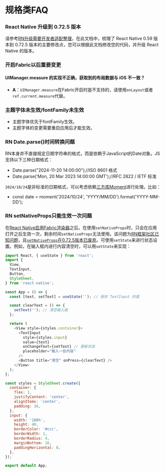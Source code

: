 # 规格类FAQ

### React Native 升级到 0.72.5 版本

请参考[RN升级需要开发者适配整理](../RN升级需要开发者适配整理.md)，在此文档中，梳理了 React Native 0.59 版本到 0.72.5 版本的主要修改点，您可以根据此文档修改您的代码，并升级 React Native 的版本。
### 开启Fabric以后重要变更

#### UIManager.measure 的实现不正确，获取到的布局数据与 iOS 不一致？

- **A**：`UIManager.measure`在Fabric开启时是不支持的，请使用`onLayout`或者`ref.current.measure`代替。

### 主题字体未生效/fontFamily未生效

- 主题字体优先于fontFamily生效。
- 主题字体的变更需要重启应用后才能生效。

### RN Date.parse()时间转换问题
RN本身并不直接规定日期字符串的格式，而是依赖于JavaScript的Date对象。JS支持以下三种日期格式：
- Date.parse("2024-11-20 14:00:00");//ISO 8601 格式
- Date.parse('Mon, 20 Mar 2023 14:00:00 GMT');//RFC 2822 / IETF 标准

`2024/10/24`是非标准的日期格式，可以考虑依赖[三方库Moment](https://gitee.com/react-native-oh-library/usage-docs/blob/master/zh-cn/moment.md)进行处理。比如：
- const date = moment('2024/10/24', 'YYYY/MM/DD').format('YYYY-MM-DD');

### RN setNativeProps只能生效一次问题
在[React Native启用Fabric渲染器](https://reactnative.cn/docs/fabric-renderer)之后，在使用`setNativeProps`时，只会在应用打开之后生效一次，剩余时间`setNativeProps`无法使用。该问题为[RN框架社区已知问题](https://github.com/facebook/react-native/issues/34391)，且[`setNativeProps`在0.72.5版本已废弃](https://github.com/Expensify/App/issues/26989)。可使用`setState`来进行状态设置。例如，在输入框内进行内容清空时，可以用`setState`来实现：

```javascript
import React, { useState } from 'react';
import {
  View,
  TextInput,
  Button,
  StyleSheet,
} from 'react-native';

const App = () => {
  const [text, setText] = useState(''); // 保存 TextInput 的值

  const clearText = () => {
    setText(''); // 清空输入框
  };

  return (
    <View style={styles.container}>
      <TextInput
        style={styles.input}
        value={text}
        onChangeText={setText} // 更新状态
        placeholder="输入一些内容"
      />
      <Button title="清空" onPress={clearText} />
    </View>
  );
};

const styles = StyleSheet.create({
  container: {
    flex: 1,
    justifyContent: 'center',
    alignItems: 'center',
    padding: 16,
  },
  input: {
    width: '100%',
    height: 40,
    borderColor: '#ccc',
    borderWidth: 1,
    borderRadius: 4,
    marginBottom: 16,
    paddingHorizontal: 8,
  },
});

export default App;
```
